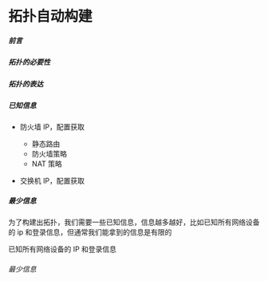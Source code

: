 # 拓扑自动构建

##### 前言

##### 拓扑的必要性

##### 拓扑的表达

##### 已知信息

* 防火墙 IP，配置获取
  * 静态路由
  * 防火墙策略
  * NAT 策略

* 交换机 IP，配置获取

##### 最少信息

为了构建出拓扑，我们需要一些已知信息，信息越多越好，比如已知所有网络设备的 ip 和登录信息，但通常我们能拿到的信息是有限的



已知所有网络设备的 IP 和登录信息

###### 最少信息





